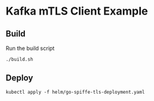 # Kafka mTLS Client Example

## Build
Run the build script
```shell
./build.sh
```

## Deploy
```shell
kubectl apply -f helm/go-spiffe-tls-deployment.yaml
```